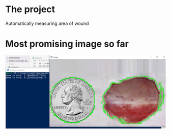 # The project

Automatically measuring area of wound

# Most promising image so far

![Alt text](promising1.jpg)
